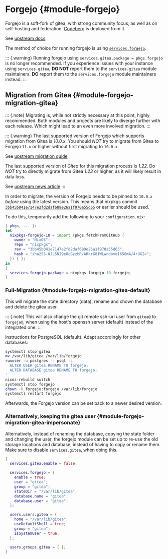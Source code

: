 # Forgejo {#module-forgejo}

Forgejo is a soft-fork of gitea, with strong community focus, as well
as on self-hosting and federation. [Codeberg](https://codeberg.org) is
deployed from it.

See [upstream docs](https://forgejo.org/docs/latest/).

The method of choice for running forgejo is using [`services.forgejo`](#opt-services.forgejo.enable).

::: {.warning}
Running forgejo using `services.gitea.package = pkgs.forgejo` is no longer
recommended.
If you experience issues with your instance using `services.gitea`,
**DO NOT** report them to the `services.gitea` module maintainers.
**DO** report them to the `services.forgejo` module maintainers instead.
:::

## Migration from Gitea {#module-forgejo-migration-gitea}

::: {.note}
Migrating is, while not strictly necessary at this point, highly recommended.
Both modules and projects are likely to diverge further with each release.
Which might lead to an even more involved migration.
:::

::: {.warning}
The last supported version of Forgejo which supports migration from Gitea is
*10.0.x*. You should *NOT* try to migrate from Gitea to Forgejo `11.x` or
higher without first migrating to `10.0.x`.

See [upstream migration guide](https://forgejo.org/docs/latest/admin/gitea-migration/)

The last supported version of *Gitea* for this migration process is *1.22*. Do
*NOT* try to directly migrate from Gitea *1.23* or higher, as it will likely
result in data loss.

See [upstream news article](https://forgejo.org/2024-12-gitea-compatibility/)
:::

In order to migrate, the version of Forgejo needs to be pinned to `10.0.x`
*before* using the latest version. This means that nixpkgs commit
[`3bb45b041e7147e2fd2daf689e26a1f970a55d65`](https://github.com/NixOS/nixpkgs/commit/3bb45b041e7147e2fd2daf689e26a1f970a55d65)
or earlier should be used.

To do this, temporarily add the following to your `configuration.nix`:

```nix
{ pkgs, ... }:
let
  nixpkgs-forgejo-10 = import (pkgs.fetchFromGitHub {
    owner = "NixOS";
    repo = "nixpkgs";
    rev = "3bb45b041e7147e2fd2daf689e26a1f970a55d65";
    hash = "sha256-8JL5NI9eUcGzzbR/ARkrG81WLwndoxqI650mA/4rUGI=";
  }) { };
in
{
  services.forgejo.package = nixpkgs-forgejo-10.forgejo;
}
```

### Full-Migration {#module-forgejo-migration-gitea-default}

This will migrate the state directory (data), rename and chown the database and
delete the gitea user.

::: {.note}
This will also change the git remote ssh-url user from `gitea@` to `forgejo@`,
when using the host's openssh server (default) instead of the integrated one.
:::

Instructions for PostgreSQL (default). Adapt accordingly for other databases:

```sh
systemctl stop gitea
mv /var/lib/gitea /var/lib/forgejo
runuser -u postgres -- psql -c '
  ALTER USER gitea RENAME TO forgejo;
  ALTER DATABASE gitea RENAME TO forgejo;
'
nixos-rebuild switch
systemctl stop forgejo
chown -R forgejo:forgejo /var/lib/forgejo
systemctl restart forgejo
```

Afterwards, the Forgejo version can be set back to a newer desired version.

### Alternatively, keeping the gitea user {#module-forgejo-migration-gitea-impersonate}

Alternatively, instead of renaming the database, copying the state folder and
changing the user, the forgejo module can be set up to re-use the old storage
locations and database, instead of having to copy or rename them.
Make sure to disable `services.gitea`, when doing this.

```nix
{
  services.gitea.enable = false;

  services.forgejo = {
    enable = true;
    user = "gitea";
    group = "gitea";
    stateDir = "/var/lib/gitea";
    database.name = "gitea";
    database.user = "gitea";
  };

  users.users.gitea = {
    home = "/var/lib/gitea";
    useDefaultShell = true;
    group = "gitea";
    isSystemUser = true;
  };

  users.groups.gitea = { };
}
```
